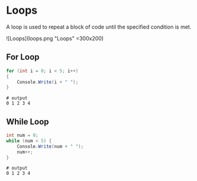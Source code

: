 ﻿# Loops

A loop is used to repeat a block of code until the specified condition is met.

![Loops](loops.png "Loops" =300x200)

## For Loop

```csharp
for (int i = 0; i < 5; i++)
{
    Console.Write(i + " ");
}
```
```shell
# output
0 1 2 3 4 
```

## While Loop

```csharp
int num = 0;
while (num < 5) {
    Console.Write(num + " ");
    num++;
}
```
```shell
# output
0 1 2 3 4 
```
